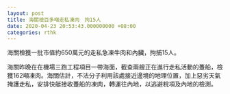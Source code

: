 ```yaml
---
layout: post
title: 海關檢百多噸走私凍肉　拘15人
date: 2020-04-23 20:53:43.000000000 +08:00
categories: rthk
---
```


海關檢獲一批市值約650萬元的走私急凍牛肉和內臟，拘捕15人。

海關昨晚在在機場三跑工程項目一帶海面，截查兩艘正在進行走私活動的躉船，檢獲162噸凍肉。海關估計，不法分子利用該處接近邊境的地理位置，加上惡劣天氣掩護走私，安排快艇接收躉船的凍肉，轉運往內地，以逃避稅項及內地的檢測。
